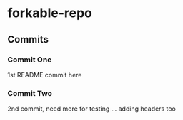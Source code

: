 # forkable-repo

## Commits

### Commit One

1st README commit here

### Commit Two

2nd commit, need more for testing ... adding headers too
